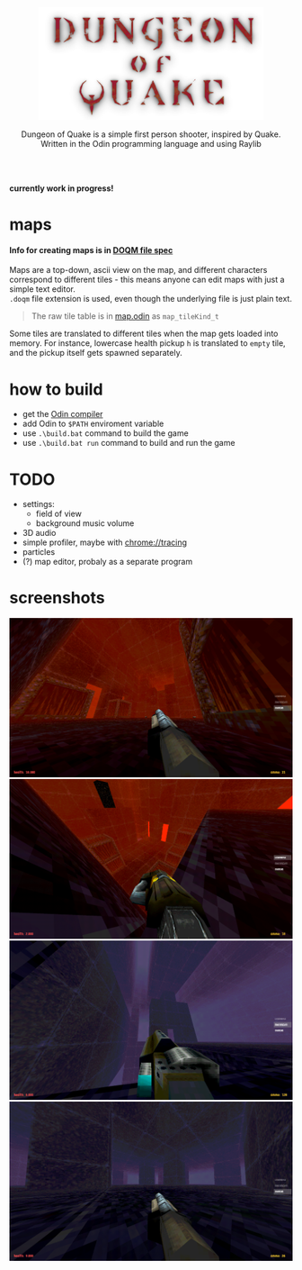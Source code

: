 <p align="center">
  <img src="/build/textures/dungeon_of_quake_logo.png" width="400">  
</p>

<p align="center">
  Dungeon of Quake is a simple first person shooter, inspired by Quake.
  </br>
  Written in the Odin programming language and using Raylib
</p>
</br>
</br>

**currently work in progress!**

# maps
#### Info for creating maps is in [DOQM file spec](doqm_format_spec.md)  
Maps are a top-down, ascii view on the map, and different characters correspond to different
tiles - this means anyone can edit maps with just a simple text editor.  
`.doqm` file extension is used, even though the underlying file is just plain text.

> The raw tile table is in [map.odin](/doq/map.odin) as `map_tileKind_t`

Some tiles are translated to different tiles when the map gets loaded into memory. For instance, lowercase
health pickup `h` is translated to `empty` tile, and the pickup itself gets spawned separately.


# how to build
- get the [Odin compiler](https://github.com/odin-lang/Odin)
- add Odin to `$PATH` enviroment variable
- use `.\build.bat` command to build the game  
- use `.\build.bat run` command to build and run the game  


# TODO
- settings:
  - field of view
  - background music volume
- 3D audio
- simple profiler, maybe with [chrome://tracing](chrome://tracing)
- particles
- (?) map editor, probaly as a separate program



# screenshots
<img src="/misc/screenshot0.png" width="600">  
<img src="/misc/screenshot1.png" width="600">  
<img src="/misc/screenshot2.png" width="600">  
<img src="/misc/screenshot3.png" width="600">  
